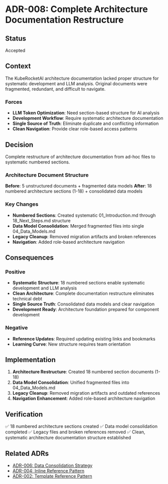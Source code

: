 # ADR-008: Complete Architecture Documentation Restructure

## Status

Accepted

## Context

The KubeRocketAI architecture documentation lacked proper structure for systematic development and LLM analysis. Original documents were fragmented, redundant, and difficult to navigate.

### Forces

- **LLM Token Optimization**: Need section-based structure for AI analysis
- **Development Workflow**: Require systematic architecture documentation
- **Single Source of Truth**: Eliminate duplicate and conflicting information
- **Clean Navigation**: Provide clear role-based access patterns

## Decision

Complete restructure of architecture documentation from ad-hoc files to systematic numbered sections.

### Architecture Document Structure

**Before**: 5 unstructured documents + fragmented data models
**After**: 18 numbered architecture sections (1-18) + consolidated data models

### Key Changes

- **Numbered Sections**: Created systematic 01_Introduction.md through 18_Next_Steps.md structure
- **Data Model Consolidation**: Merged fragmented files into single 04_Data_Models.md
- **Legacy Cleanup**: Removed migration artifacts and broken references
- **Navigation**: Added role-based architecture navigation

## Consequences

### Positive

- **Systematic Structure**: 18 numbered sections enable systematic development and LLM analysis
- **Clean Architecture**: Complete documentation restructure eliminates technical debt
- **Single Source Truth**: Consolidated data models and clear navigation
- **Development Ready**: Architecture foundation prepared for component development

### Negative

- **Reference Updates**: Required updating existing links and bookmarks
- **Learning Curve**: New structure requires team orientation

## Implementation

1. **Architecture Restructure**: Created 18 numbered section documents (1-18)
2. **Data Model Consolidation**: Unified fragmented files into 04_Data_Models.md
3. **Legacy Cleanup**: Removed migration artifacts and outdated references
4. **Navigation Enhancement**: Added role-based architecture navigation

## Verification

✅ 18 numbered architecture sections created
✅ Data model consolidation completed
✅ Legacy files and broken references removed
✅ Clean, systematic architecture documentation structure established

## Related ADRs

- [ADR-006: Data Consolidation Strategy](006-data-consolidation-strategy.md)
- [ADR-004: Inline Reference Pattern](004-inline-reference-pattern.md)
- [ADR-002: Template Reference Pattern](002-template-reference-pattern.md)

